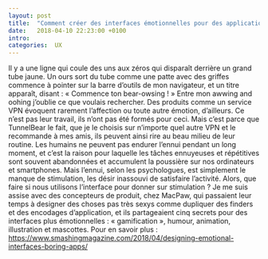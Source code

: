 ```yaml
---
layout: post
title:  "Comment créer des interfaces émotionnelles pour des applications ennuyeuses "
date:   2018-04-10 22:23:00 +0100
intro:
categories:  UX
---
```


Il y a une ligne qui coule des uns aux zéros qui disparaît derrière un
grand tube jaune. Un ours sort du tube comme une patte avec des griffes
commence à pointer sur la barre d’outils de mon navigateur, et un titre
apparaît, disant : « Commence ton bear-owsing ! »
Entre mon awwing and oohing j’oublie ce que voulais rechercher.
Des produits comme un service VPN évoquent rarement l’affection ou toute
autre émotion, d’ailleurs. Ce n’est pas leur travail, ils n’ont pas été
formés pour ceci. Mais c’est parce que TunnelBear le fait, que je le
choisis sur n’importe quel autre VPN et le recommande à mes amis, ils
peuvent ainsi rire au beau milieu de leur routine.
Les humains ne peuvent pas endurer l’ennui pendant un long moment, et
c’est la raison pour laquelle les tâches ennuyeuses et répétitives sont
souvent abandonnées et accumulent la poussière sur nos ordinateurs et
smartphones. Mais l’ennui, selon les psychologues, est simplement le
manque de stimulation, les désir inassouvi de satisfaire l’activité.
Alors, que faire si nous utilisons l’interface pour donner sur
stimulation ?
Je me suis assise avec des concepteurs de produit, chez MacPaw, qui
passaient leur temps à designer des choses pas très sexys comme dupliquer
des finders et des encodages d’application, et ils partageaient cinq
secrets pour des interfaces plus émotionnelles : « gamification »,
humour, animation, illustration et mascottes.
Pour en savoir plus : https://www.smashingmagazine.com/2018/04/designing-emotional-interfaces-boring-apps/
